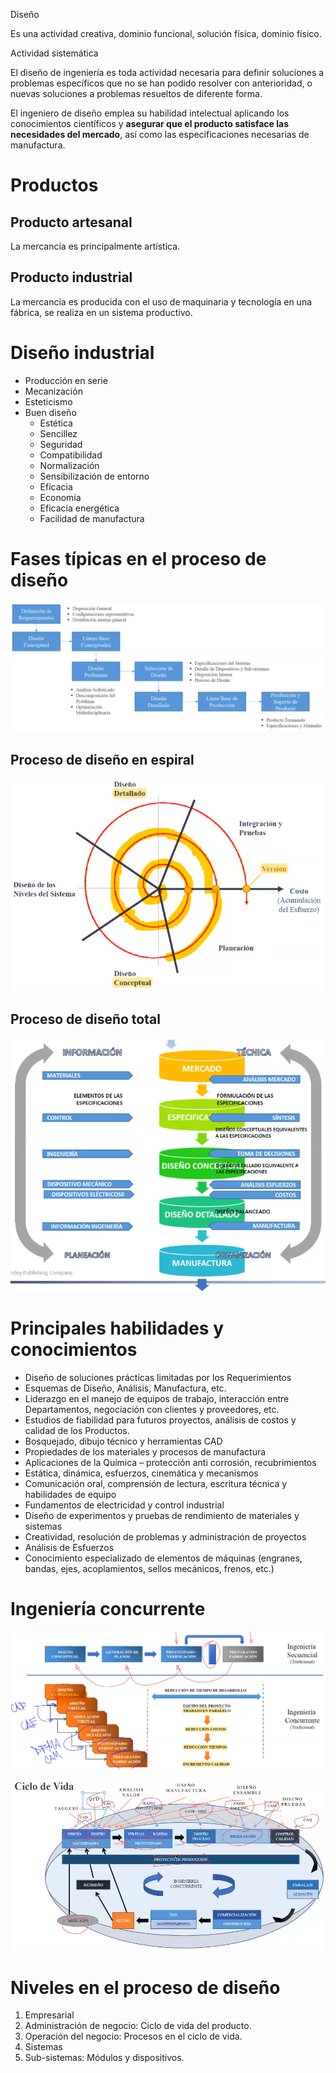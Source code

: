 Diseño

Es una actividad creativa, dominio funcional, solución física, dominio físico.

Actividad sistemática

El diseño de ingeniería es toda actividad necesaria para definir soluciones a problemas específicos que no se han podido resolver con anterioridad, o nuevas soluciones a problemas resueltos de diferente forma.

El ingeniero de diseño emplea su habilidad intelectual aplicando los conocimientos científicos y **asegurar que el producto satisface las necesidades del mercado**, así como las especificaciones necesarias de manufactura.

# Productos
## Producto artesanal
La mercancía es principalmente artística.

## Producto industrial
La mercancía es producida con el uso de maquinaria y tecnología en una fábrica, se realiza en un sistema productivo.

# Diseño industrial
* Producción en serie
* Mecanización
* Esteticismo
* Buen diseño
	* Estética
	* Sencillez
	* Seguridad
	* Compatibilidad
	* Normalización
	* Sensibilización de entorno
	* Eficacia
	* Economía
	* Eficacia energética
	* Facilidad de manufactura

# Fases típicas en el proceso de diseño
![bf967d1e3990484f320027d3ea9570cc.png](../../img/ca17ebb4051c402d9b70292c3411393e.png)

## Proceso de diseño en espiral
![ad760ba4bd66dd27ec4a4d76a08374d5.png](../../img/b1dcbe1358084cddba7d14d8607764a5.png)
## Proceso de diseño total
![308e80332805c428aff9fb03105441c3.png](../../img/e4fa85a7740f4b4eb31ca507e2701222.png)

# Principales habilidades y conocimientos
* Diseño de soluciones prácticas limitadas por los Requerimientos
* Esquemas de Diseño, Análisis, Manufactura, etc.
* Liderazgo en el manejo de equipos de trabajo, interacción entre Departamentos, negociación con clientes y proveedores, etc.
* Estudios de fiabilidad para futuros proyectos, análisis de costos y calidad de los Productos.
* Bosquejado, dibujo técnico y herramientas CAD
* Propiedades de los materiales y procesos de manufactura
* Aplicaciones de la Química – protección anti corrosión, recubrimientos
* Estática, dinámica, esfuerzos, cinemática y mecanismos
* Comunicación oral, comprensión de lectura, escritura técnica y habilidades de equipo
* Fundamentos de electricidad y control industrial
* Diseño de experimentos y pruebas de rendimiento de materiales y sistemas
* Creatividad, resolución de problemas y administración de proyectos
* Análisis de Esfuerzos
* Conocimiento especializado de elementos de máquinas (engranes, bandas, ejes, acoplamientos, sellos mecánicos, frenos, etc.)

# Ingeniería concurrente
![1d8fbe79c84bf5e71fa35a4a81516bd3.png](../../img/ff219de58d814e538f82c8c2aa78cf70.png)

![88f2824053dc4bf88a15680f95b7dce2.png](../../img/06f4ff37ad1944309c3621b2cc41bb35.png)

# Niveles en el proceso de diseño
1. Empresarial
2. Administración de negocio: Ciclo de vida del producto.
3. Operación del negocio: Procesos en el ciclo de vida.
4. Sistemas
5. Sub-sistemas: Módulos y dispositivos.